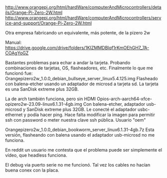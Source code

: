 http://www.orangepi.org/html/hardWare/computerAndMicrocontrollers/details/Orange-Pi-Zero-2W.html
http://www.orangepi.org/html/hardWare/computerAndMicrocontrollers/service-and-support/Orange-Pi-Zero-2W.html

Otra empresa fabricando un equivalente, más potente, de la pizero 2w

Manual: https://drive.google.com/drive/folders/1KIZMMDBlqf1rKmOEhGH7_7A-COAgYoGZ


Bastantes problemas para echar a andar la tarjeta. Probando combinaciones de tarjetas, OS, flasheadores, etc.
Finalmente lo que me funcionó fue:
Orangepizero2w_1.0.0_debian_bullseye_server_linux5.4.125.img
Flasheado con balena-etcher usando un adaptador de microsd a tarjeta sd.
La tarjeta es una SanDisk extreme plus 32GB.

La de arch también funciona, pero sin HDMI
Opios-arch-aarch64-xfce-opizero2w-23.09-linux6.1.31-4gb.img
Con balena-etcher, adaptador usb-microsd y SanDisk extreme plus 32GB.
Le conecté el adaptador usbc-ethernet y podía hacer ping.
Hace falta modificar la imagen para permitir ssh con password o meter nuestra clave ssh pública.
Usuario "oem"

Orangepizero2w_1.0.0_debian_bookworm_server_linux6.1.31-4gb.7z
Esta versión, flasheando con balena usando el adaptador usb-microsd no me funciona.

En reddit un usuario me contesta que el problema puede ser simplemente el vídeo, que headless funciona.


El debug via puerto serie no me funcionó. Tal vez los cables no hacían buena conex con la placa.
